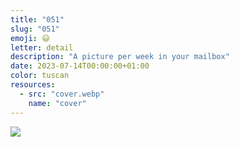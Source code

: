 ```yaml
---
title: "051"
slug: "051"
emoji: 😃
letter: detail
description: "A picture per week in your mailbox"
date: 2023-07-14T00:00:00+01:00
color: tuscan
resources:
  - src: "cover.webp"
    name: "cover"
---
```

![](cover)

